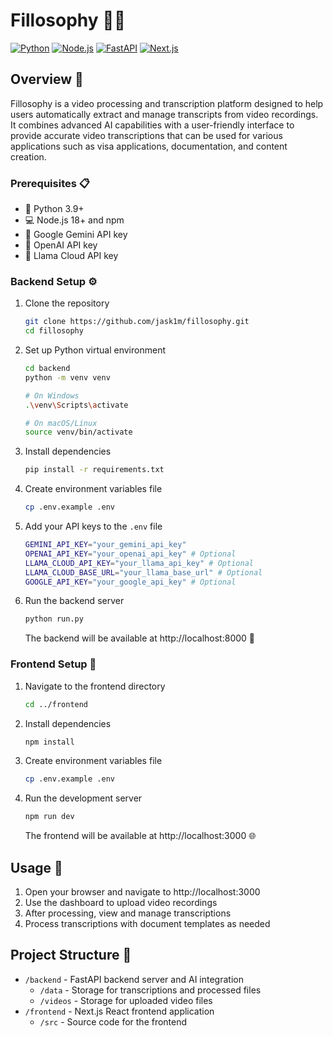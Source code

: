 # Fillosophy 📝🤖

[![Python](https://img.shields.io/badge/Python-3.9+-blue.svg)](https://www.python.org/)
[![Node.js](https://img.shields.io/badge/Node.js-18+-green.svg)](https://nodejs.org/)
[![FastAPI](https://img.shields.io/badge/FastAPI-0.100.0-009688.svg)](https://fastapi.tiangolo.com/)
[![Next.js](https://img.shields.io/badge/Next.js-13+-000000.svg)](https://nextjs.org/)

## Overview 🌟

Fillosophy is a video processing and transcription platform designed to help users automatically extract and manage transcripts from video recordings. It combines advanced AI capabilities with a user-friendly interface to provide accurate video transcriptions that can be used for various applications such as visa applications, documentation, and content creation.

### Prerequisites 📋

- 🐍 Python 3.9+
- 💻 Node.js 18+ and npm
- 🔑 Google Gemini API key
- 🤖 OpenAI API key
- 🦙 Llama Cloud API key

### Backend Setup ⚙️

1. Clone the repository

   ```bash
   git clone https://github.com/jask1m/fillosophy.git
   cd fillosophy
   ```

2. Set up Python virtual environment

   ```bash
   cd backend
   python -m venv venv

   # On Windows
   .\venv\Scripts\activate

   # On macOS/Linux
   source venv/bin/activate
   ```

3. Install dependencies

   ```bash
   pip install -r requirements.txt
   ```

4. Create environment variables file

   ```bash
   cp .env.example .env
   ```

5. Add your API keys to the `.env` file

   ```bash
   GEMINI_API_KEY="your_gemini_api_key"
   OPENAI_API_KEY="your_openai_api_key" # Optional
   LLAMA_CLOUD_API_KEY="your_llama_api_key" # Optional
   LLAMA_CLOUD_BASE_URL="your_llama_base_url" # Optional
   GOOGLE_API_KEY="your_google_api_key" # Optional
   ```

6. Run the backend server
   ```bash
   python run.py
   ```
   The backend will be available at http://localhost:8000 🚀

### Frontend Setup 🎨

1. Navigate to the frontend directory

   ```bash
   cd ../frontend
   ```

2. Install dependencies

   ```bash
   npm install
   ```

3. Create environment variables file

   ```bash
   cp .env.example .env
   ```

4. Run the development server
   ```bash
   npm run dev
   ```
   The frontend will be available at http://localhost:3000 🌐

## Usage 📱

1. Open your browser and navigate to http://localhost:3000
2. Use the dashboard to upload video recordings
3. After processing, view and manage transcriptions
4. Process transcriptions with document templates as needed

## Project Structure 📁

- `/backend` - FastAPI backend server and AI integration
  - `/data` - Storage for transcriptions and processed files
  - `/videos` - Storage for uploaded video files
- `/frontend` - Next.js React frontend application
  - `/src` - Source code for the frontend
